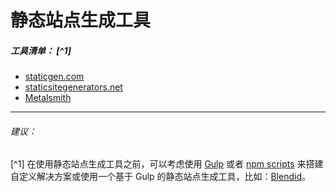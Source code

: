 # 静态站点生成工具

##### 工具清单： [^1]

* [staticgen.com](https://www.staticgen.com/)
* [staticsitegenerators.net](https://staticsitegenerators.net/)
* [Metalsmith](http://www.metalsmith.io/)

***

###### 建议：

[^1] 在使用静态站点生成工具之前，可以考虑使用 [Gulp](http://gulpjs.com/) 或者 [npm scripts](https://scotch.io/tutorials/using-npm-as-a-build-tool) 来搭建自定义解决方案或使用一个基于 Gulp 的静态站点生成工具，比如：[Blendid](https://github.com/vigetlabs/blendid)。
